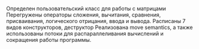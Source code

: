 Определен пользовательский класс для работы с матрицами
Перегружены операторы сложения, вычитания, сравнения, присваивания, логического отрицания, ввода и вывода.
Расписаны 7 видов конструкторов, деструктор
Реализована move semantics, а также использованы потоки для распараллеливания вычислений и сокращения работы программы.
